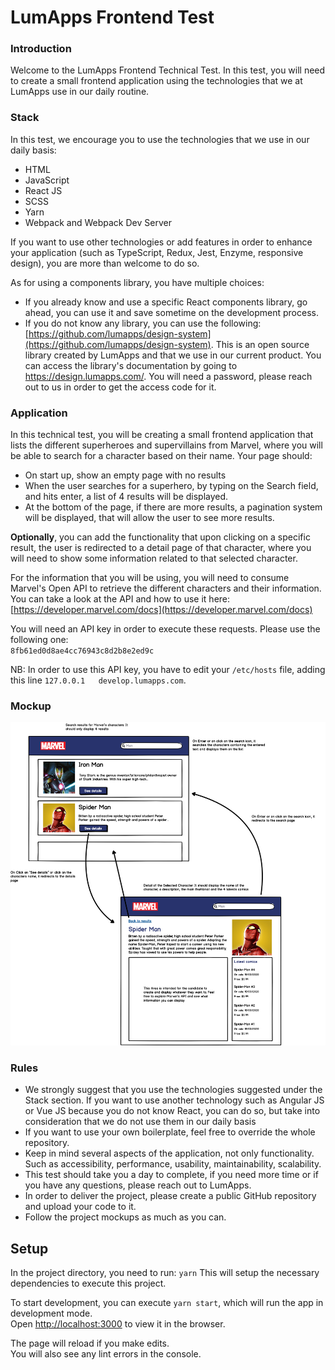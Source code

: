 # LumApps Frontend Test

### Introduction

Welcome to the LumApps Frontend Technical Test. In this test, you will need to create a small frontend application using the technologies that we at LumApps use in our daily routine.

### Stack

In this test, we encourage you to use the technologies that we use in our daily basis:

*   HTML
*   JavaScript
*   React JS
*   SCSS
*   Yarn
*   Webpack and Webpack Dev Server

If you want to use other technologies or add features in order to enhance your application (such as TypeScript, Redux, Jest, Enzyme, responsive design), you are more than welcome to do so.

As for using a components library, you have multiple choices:
- If you already know and use a specific React components library, go ahead, you can use it and save sometime on the development process.
- If you do not know any library, you can use the following: [https://github.com/lumapps/design-system](https://github.com/lumapps/design-system). This is an open source library created by LumApps and that we use in our current product. You can access the library's documentation by going to https://design.lumapps.com/. You will need a password, please reach out to us in order to get the access code for it.

### Application

In this technical test, you will be creating a small frontend application that lists the different superheroes and supervillains from Marvel, where you will be able to search for a character based on their name. Your page should:
- On start up, show an empty page with no results
- When the user searches for a superhero, by typing on the Search field, and hits enter, a list of 4 results will be displayed.
- At the bottom of the page, if there are more results, a pagination system will be displayed, that will allow the user to see more results.

**Optionally**, you can add the functionality that upon clicking on a specific result, the user is redirected to a detail page of that character, where you will need to show some information related to that selected character.

For the information that you will be using, you will need to consume Marvel's Open API to retrieve the different characters and their information. You can take a look at the API and how to use it here:  
[https://developer.marvel.com/docs](https://developer.marvel.com/docs)

You will need an API key in order to execute these requests. Please use the following one:  
`8fb61ed0d8ae4cc76943c8d2b8e2ed9c`

NB: In order to use this API key, you have to edit your `/etc/hosts` file, adding this line `127.0.0.1   develop.lumapps.com`.

### Mockup

![App mockup](src/Frontend%20Test.png)

### Rules

* We strongly suggest that you use the technologies suggested under the Stack section. If you want to use another technology such as Angular JS or Vue JS because you do not know React, you can do so, but take into consideration that we do not use them in our daily basis
* If you want to use your own boilerplate, feel free to override the whole repository.
* Keep in mind several aspects of the application, not only functionality. Such as accessibility, performance, usability, maintainability, scalability.
* This test should take you a day to complete, if you need more time or if you have any questions, please reach out to LumApps.
* In order to deliver the project, please create a public GitHub repository and upload your code to it.
* Follow the project mockups as much as you can.

## Setup

In the project directory, you need to run: `yarn`
This will setup the necessary dependencies to execute this project.

To start development, you can execute `yarn start`, which will run the app in development mode.<br />
Open [http://localhost:3000](http://localhost:3000) to view it in the browser.


The page will reload if you make edits.<br />
You will also see any lint errors in the console.
